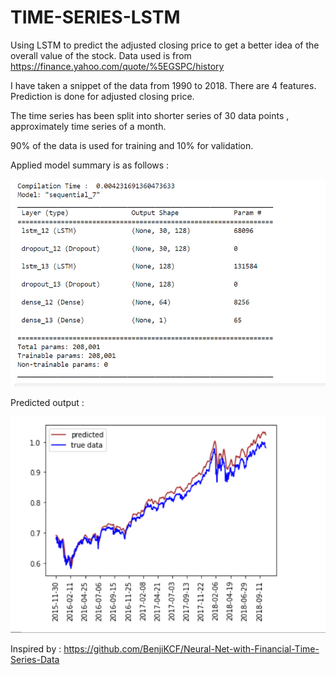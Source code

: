 # TIME-SERIES-LSTM

Using LSTM to predict the adjusted closing price to get a better idea of the overall value of the stock. Data used is from https://finance.yahoo.com/quote/%5EGSPC/history

I have taken a snippet of the data from 1990 to 2018.
There are 4 features.
Prediction is done for adjusted closing price.

The time series has been split into shorter series of 30 data points , approximately time series of a month.

90% of the data is used for training and 10% for validation.

Applied model summary is as follows :

![alt text](https://github.com/shwva184/TIME-SERIES-LSTM/blob/main/Capture1.PNG?raw=true)

Predicted output : 

![alt text](https://github.com/shwva184/TIME-SERIES-LSTM/blob/main/Capture.PNG?raw=true)



Inspired by : https://github.com/BenjiKCF/Neural-Net-with-Financial-Time-Series-Data
